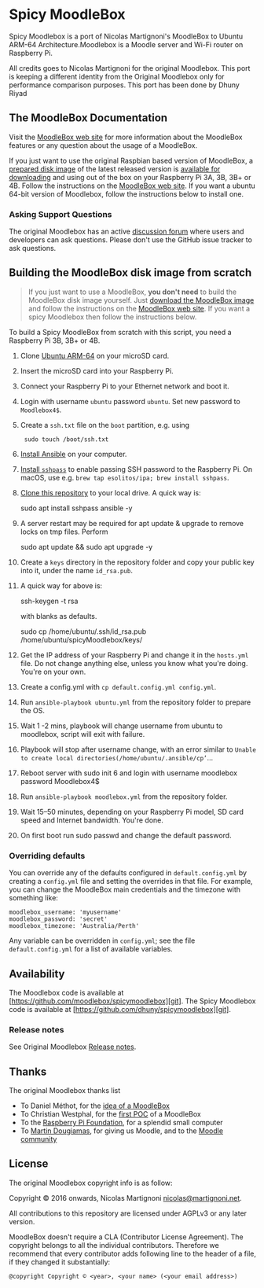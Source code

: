 # Spicy MoodleBox



Spicy Moodlebox is a port of Nicolas Martignoni's MoodleBox to Ubuntu ARM-64 Architecture.Moodlebox is a Moodle server and Wi-Fi router on Raspberry Pi. 

All credits goes to Nicolas Martignoni for the original Moodlebox. This port is keeping a different identity from the Original Moodlebox only for performance comparison purposes. This port has been done by Dhuny Riyad

## The MoodleBox Documentation

Visit the [MoodleBox web site][website] for more information about the MoodleBox features or any question about the usage of a MoodleBox.

If you just want to use the original Raspbian based version of MoodleBox, a [prepared disk image][download] of the latest released version is [available for downloading][download] and using out of the box on your Raspberry Pi 3A, 3B, 3B+ or 4B. Follow the instructions on the [MoodleBox web site][website].
If you want a ubuntu 64-bit version of Moodlebox, follow the instructions below to install one.

### Asking Support Questions

The original Moodlebox has an active [discussion forum][forum] where users and developers can ask questions. Please don't use the GitHub issue tracker to ask questions.

## Building the MoodleBox disk image from scratch

> If you just want to use a MoodleBox, __you don't need__ to build the MoodleBox disk image yourself. Just [download the MoodleBox image][download] and follow the instructions on the [MoodleBox web site][website]. If you want a spicy Moodlebox then follow the instructions below.

To build a Spicy MoodleBox from scratch with this script, you need a Raspberry Pi 3B, 3B+ or 4B.

1. Clone [Ubuntu ARM-64](https://ubuntu.com/download/raspberry-pi) on your microSD card.
1. Insert the microSD card into your Raspberry Pi.
1. Connect your Raspberry Pi to your Ethernet network and boot it.
1. Login with username `ubuntu` password `ubuntu`. Set new password to `Moodlebox4$`.
1. Create a `ssh.txt` file on the `boot` partition, e.g. using 
        
		sudo touch /boot/ssh.txt
		
1. [Install Ansible](https://docs.ansible.com/intro_installation.html) on your computer.
1. [Install `sshpass`](https://gist.github.com/arunoda/7790979) to enable passing SSH password to the Raspberry Pi. On macOS, use e.g. `brew tap esolitos/ipa; brew install sshpass`.
1. [Clone this repository][git] to your local drive. A quick way is:
	
	sudo apt install sshpass ansible -y
	
1. A server restart may be required for apt update & upgrade to remove locks on tmp files. Perform 
	
	sudo apt update && sudo apt upgrade -y
	
1. Create a `keys` directory in the repository folder and copy your public key into it, under the name `id_rsa.pub`.
1. A quick way  for above is: 

	ssh-keygen -t rsa

	with blanks as defaults. 
	
	sudo cp /home/ubuntu/.ssh/id_rsa.pub /home/ubuntu/spicyMoodlebox/keys/
	
1. Get the IP address of your Raspberry Pi and change it in the `hosts.yml` file. Do not change anything else, unless you know what you're doing. You're on your own.
1. Create a config.yml with `cp default.config.yml config.yml`.
1. Run   `ansible-playbook ubuntu.yml`   from the repository folder to prepare the OS.
1. Wait 1 -2 mins, playbook will change username from ubuntu to moodlebox, script will exit with failure.
1. Playbook will stop after username change, with an error similar to `Unable to create local directories(/home/ubuntu/.ansible/cp’`...
1. Reboot server with sudo init 6 and login with username moodlebox password Moodlebox4$
1. Run `ansible-playbook moodlebox.yml` from the repository folder.
1. Wait 15–50 minutes, depending on your Raspberry Pi model, SD card speed and Internet bandwidth. You're done.
1. On first boot run sudo passwd and change the default password.

### Overriding defaults

You can override any of the defaults configured in `default.config.yml` by creating a `config.yml` file and setting the overrides in that file. For example, you can change the MoodleBox main credentials and the timezone with something like:

    moodlebox_username: 'myusername'
    moodlebox_password: 'secret'
    moodlebox_timezone: 'Australia/Perth'

Any variable can be overridden in `config.yml`; see the file `default.config.yml` for a list of available variables.

## Availability

The Moodlebox code is available at [https://github.com/moodlebox/spicymoodlebox][git].
The Spicy Moodlebox code is available at [https://github.com/dhuny/spicymoodlebox][git].

### Release notes

See Original Moodlebox [Release notes](https://github.com/moodlebox/moodlebox/blob/master/CHANGELOG.md).


## Thanks

The original Moodlebox thanks list

- To Daniel Méthot, for the [idea of a MoodleBox](https://moodle.org/mod/forum/discuss.php?d=278493)
- To Christian Westphal, for the [first POC](https://moodle.org/mod/forum/discuss.php?d=331170) of a MoodleBox
- To the [Raspberry Pi Foundation](https://www.raspberrypi.org/), for a splendid small computer
- To [Martin Dougiamas](https://en.wikipedia.org/wiki/Martin_Dougiamas), for giving us Moodle, and to the [Moodle community](https://moodle.org/)

## License

The original Moodlebox copyright info is as follow: 

Copyright © 2016 onwards, Nicolas Martignoni nicolas@martignoni.net.

All contributions to this repository are licensed under AGPLv3 or any later version.

MoodleBox doesn't require a CLA (Contributor License Agreement). The copyright belongs to all the individual contributors. Therefore we recommend that every contributor adds following line to the header of a file, if they
changed it substantially:

```
@copyright Copyright © <year>, <your name> (<your email address>)
```

  [website]: https://moodlebox.net
  [download]: https://moodlebox.net/download
  [forum]: https://discuss.moodlebox.net/
  [git]: https://github.com/moodlebox/moodlebox
